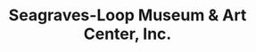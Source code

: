 ---
layout: repo
title: "Seagraves-Loop Museum & Art Center, Inc."
id: 17803
permalink: repos/17803/
---